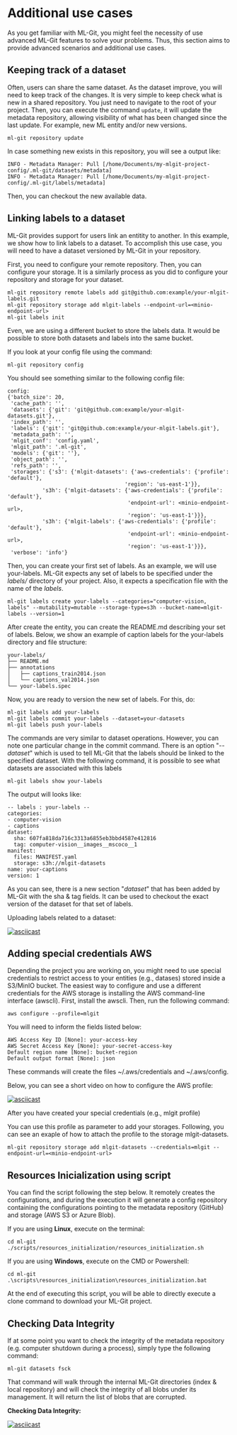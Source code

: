 # Additional use cases

As you get familiar with ML-Git, you might feel the necessity of use advanced ML-Git features to solve your problems. Thus, this section aims to provide advanced scenarios and additional use cases.


## Keeping track of a dataset

Often, users can share the same dataset. As the dataset improve, you will need to keep track of the changes. It is very simple to keep check what is new in a shared repository. You just need to navigate to the root of your project. Then, you can execute the command `update`, it will update the metadata repository, allowing visibility of what has been changed since the last update. For example, new ML entity and/or new versions.

```
ml-git repository update
```

In case something new exists in this repository, you will see a output like:
```
INFO - Metadata Manager: Pull [/home/Documents/my-mlgit-project-config/.ml-git/datasets/metadata]
INFO - Metadata Manager: Pull [/home/Documents/my-mlgit-project-config/.ml-git/labels/metadata]
```

Then, you can checkout the new available data.


## Linking labels to a dataset

ML-Git provides support for users link an entitity to another. In this example, we show how to link labels to a dataset. To accomplish this use case, you will need to have a dataset versioned by ML-Git in your repository.

First, you need to configure your remote repository. Then, you can configure your storage. It is a similarly process as you did to configure your repository and storage for your dataset.

```
ml-git repository remote labels add git@github.com:example/your-mlgit-labels.git
ml-git repository storage add mlgit-labels --endpoint-url=<minio-endpoint-url>
ml-git labels init
```

Even, we are using a different bucket to store the labels data. It would be possible to store both datasets and labels into the same bucket.

If you look at your config file using the command:
```
ml-git repository config
```

You should see something similar to the following config file:

```
config:
{'batch_size': 20,
 'cache_path': '',
 'datasets': {'git': 'git@github.com:example/your-mlgit-datasets.git'},
 'index_path': '',
 'labels': {'git': 'git@github.com:example/your-mlgit-labels.git'},
 'metadata_path': '',
 'mlgit_conf': 'config.yaml',
 'mlgit_path': '.ml-git',
 'models': {'git': ''},
 'object_path': '',
 'refs_path': '',
 'storages': {'s3': {'mlgit-datasets': {'aws-credentials': {'profile': 'default'},
                                     'region': 'us-east-1'}},
           's3h': {'mlgit-datasets': {'aws-credentials': {'profile': 'default'},
                                      'endpoint-url': <minio-endpoint-url>,
                                      'region': 'us-east-1'}}},
           's3h': {'mlgit-labels': {'aws-credentials': {'profile': 'default'},
                                      'endpoint-url': <minio-endpoint-url>,
                                      'region': 'us-east-1'}}},
 'verbose': 'info'}
```

Then, you can create your first set of labels. As an example, we will use your-labels. ML-Git expects any set of labels to be specified under the _labels/_ directory of your project. Also, it expects a specification file with the name of the _labels_.

```
ml-git labels create your-labels --categories="computer-vision, labels" --mutability=mutable --storage-type=s3h --bucket-name=mlgit-labels --version=1
```

After create the entity, you can create the README.md describing your set of labels. Below, we show an example of caption labels for the your-labels directory and file structure:

```
your-labels/
├── README.md
├── annotations
│   ├── captions_train2014.json
│   └── captions_val2014.json
└── your-labels.spec
```

Now, you are ready to version the new set of labels. For this, do:

```
ml-git labels add your-labels
ml-git labels commit your-labels --dataset=your-datasets
ml-git labels push your-labels
```

The commands are very similar to dataset operations. However, you can note one particular change in the commit command.
There is an option "_--dataset_" which is used to tell ML-Git that the labels should be linked to the specified dataset.
With the following command, it is possible to see what datasets are associated with this labels 

```
ml-git labels show your-labels
```

The output will looks like:
```
-- labels : your-labels --
categories:
- computer-vision
- captions
dataset:
  sha: 607fa818da716c3313a6855eb3bbd4587e412816
  tag: computer-vision__images__mscoco__1
manifest:
  files: MANIFEST.yaml
  storage: s3h://mlgit-datasets
name: your-captions
version: 1
```

As you can see, there is a new section "_dataset_" that has been added by ML-Git with the sha & tag fields. It can be used to checkout the exact version of the dataset for that set of labels.

Uploading labels related to a dataset:

[![asciicast](https://asciinema.org/a/385774.svg)](https://asciinema.org/a/385774)


## Adding special credentials AWS

Depending the project you are working on, you might need to use special credentials to restrict access to your entities (e.g., datases) stored inside a S3/MinIO bucket. The easiest way to configure and use a different credentials for the AWS storage is installing the AWS command-line interface (awscli). First, install the awscli. Then, run the following command:

```
aws configure --profile=mlgit
```

You will need to inform the fields listed below:

```
AWS Access Key ID [None]: your-access-key
AWS Secret Access Key [None]: your-secret-access-key
Default region name [None]: bucket-region
Default output format [None]: json
```

These commands will create the files ~/.aws/credentials and ~/.aws/config.

Below, you can see a short video on how to configure the AWS profile:
  
[![asciicast](https://asciinema.org/a/371052.svg)](https://asciinema.org/a/371052)

After you have created your special credentials (e.g., mlgit profile)

You can use this profile as parameter to add your storages. Following, you can see an exaple of how to attach the profile to the storage mlgit-datasets.

```
ml-git repository storage add mlgit-datasets --credentials=mlgit --endpoint-url=<minio-endpoint-url>
```

## Resources Inicialization using script <a name="using-script"> </a>

You can find the script following the step below. It remotely creates the configurations, and during the execution it will generate a config repository containing the configurations pointing to the metadata repository (GitHub) and storage (AWS S3 or Azure Blob).

If you are using **Linux**, execute on the terminal:

```
cd ml-git
./scripts/resources_initialization/resources_initialization.sh
```

If you are using **Windows**, execute on the CMD or Powershell:

```
cd ml-git
.\scripts\resources_initialization\resources_initialization.bat
```

At the end of executing this script, you will be able to directly execute a clone command to download your ML-Git project.


## Checking Data Integrity

If at some point you want to check the integrity of the metadata repository (e.g. computer shutdown during a process), simply type the following command:

```
ml-git datasets fsck
```

That command will walk through the internal ML-Git directories (index & local repository) and will check the integrity of all blobs under its management.
It will return the list of blobs that are corrupted.

**Checking Data Integrity:**

[![asciicast](https://asciinema.org/a/385778.svg)](https://asciinema.org/a/385778)
